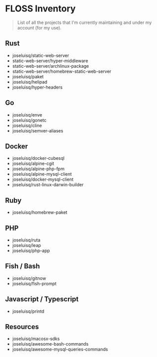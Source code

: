 # FLOSS Inventory

> List of all the projects that I'm currently maintaining and under my account (for my use).

## Rust

- joseluisq/static-web-server
- static-web-server/hyper-middleware
- static-web-server/archlinux-package
- static-web-server/homebrew-static-web-server
- joseluisq/paket
- joseluisq/helipad
- joseluisq/hyper-headers

## Go

- joseluisq/enve
- joseluisq/gonetc
- joseluisq/cline
- joseluisq/semver-aliases

## Docker

- joseluisq/docker-cubesql
- joseluisq/alpine-cgit
- joseluisq/alpine-php-fpm
- joseluisq/alpine-mysql-client
- joseluisq/docker-mysql-client
- joseluisq/rust-linux-darwin-builder

## Ruby

- joseluisq/homebrew-paket

## PHP

- joseluisq/ruta
- joseluisq/leap
- joseluisq/php-app

## Fish / Bash

- joseluisq/gitnow
- joseluisq/fish-prompt

## Javascript / Typescript

- joseluisq/printd

## Resources

- joseluisq/macosx-sdks
- joseluisq/awesome-bash-commands
- joseluisq/awesome-mysql-queries-commands


